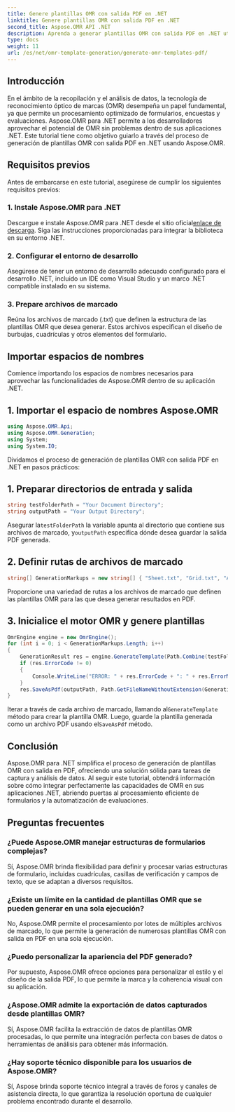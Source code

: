 ```yaml
---
title: Genere plantillas OMR con salida PDF en .NET
linktitle: Genere plantillas OMR con salida PDF en .NET
second_title: Aspose.OMR API .NET
description: Aprenda a generar plantillas OMR con salida PDF en .NET utilizando Aspose.OMR para optimizar el procesamiento de formularios y la automatización de evaluaciones.
type: docs
weight: 11
url: /es/net/omr-template-generation/generate-omr-templates-pdf/
---
```

## Introducción
En el ámbito de la recopilación y el análisis de datos, la tecnología de reconocimiento óptico de marcas (OMR) desempeña un papel fundamental, ya que permite un procesamiento optimizado de formularios, encuestas y evaluaciones. Aspose.OMR para .NET permite a los desarrolladores aprovechar el potencial de OMR sin problemas dentro de sus aplicaciones .NET. Este tutorial tiene como objetivo guiarlo a través del proceso de generación de plantillas OMR con salida PDF en .NET usando Aspose.OMR.
## Requisitos previos
Antes de embarcarse en este tutorial, asegúrese de cumplir los siguientes requisitos previos:
### 1. Instale Aspose.OMR para .NET
Descargue e instale Aspose.OMR para .NET desde el sitio oficial[enlace de descarga](https://releases.aspose.com/omr/net/). Siga las instrucciones proporcionadas para integrar la biblioteca en su entorno .NET.
### 2. Configurar el entorno de desarrollo
Asegúrese de tener un entorno de desarrollo adecuado configurado para el desarrollo .NET, incluido un IDE como Visual Studio y un marco .NET compatible instalado en su sistema.
### 3. Prepare archivos de marcado
Reúna los archivos de marcado (.txt) que definen la estructura de las plantillas OMR que desea generar. Estos archivos especifican el diseño de burbujas, cuadrículas y otros elementos del formulario.
## Importar espacios de nombres
Comience importando los espacios de nombres necesarios para aprovechar las funcionalidades de Aspose.OMR dentro de su aplicación .NET.
## 1. Importar el espacio de nombres Aspose.OMR
```csharp
using Aspose.OMR.Api;
using Aspose.OMR.Generation;
using System;
using System.IO;
```
Dividamos el proceso de generación de plantillas OMR con salida PDF en .NET en pasos prácticos:
## 1. Preparar directorios de entrada y salida
```csharp
string testFolderPath = "Your Document Directory";
string outputPath = "Your Output Directory";
```
 Asegurar la`testFolderPath` la variable apunta al directorio que contiene sus archivos de marcado, y`outputPath` especifica dónde desea guardar la salida PDF generada.
## 2. Definir rutas de archivos de marcado
```csharp
string[] GenerationMarkups = new string[] { "Sheet.txt", "Grid.txt", "AsposeTest.txt" };
```
Proporcione una variedad de rutas a los archivos de marcado que definen las plantillas OMR para las que desea generar resultados en PDF.
## 3. Inicialice el motor OMR y genere plantillas
```csharp
OmrEngine engine = new OmrEngine();
for (int i = 0; i < GenerationMarkups.Length; i++)
{
    GenerationResult res = engine.GenerateTemplate(Path.Combine(testFolderPath, GenerationMarkups[i]));
    if (res.ErrorCode != 0)
    {
        Console.WriteLine("ERROR: " + res.ErrorCode + ": " + res.ErrorMessage);
    }
    res.SaveAsPdf(outputPath, Path.GetFileNameWithoutExtension(GenerationMarkups[i]));
}
```
 Iterar a través de cada archivo de marcado, llamando al`GenerateTemplate` método para crear la plantilla OMR. Luego, guarde la plantilla generada como un archivo PDF usando el`SaveAsPdf` método.
## Conclusión
Aspose.OMR para .NET simplifica el proceso de generación de plantillas OMR con salida en PDF, ofreciendo una solución sólida para tareas de captura y análisis de datos. Al seguir este tutorial, obtendrá información sobre cómo integrar perfectamente las capacidades de OMR en sus aplicaciones .NET, abriendo puertas al procesamiento eficiente de formularios y la automatización de evaluaciones.
## Preguntas frecuentes
### ¿Puede Aspose.OMR manejar estructuras de formularios complejas?
Sí, Aspose.OMR brinda flexibilidad para definir y procesar varias estructuras de formulario, incluidas cuadrículas, casillas de verificación y campos de texto, que se adaptan a diversos requisitos.
### ¿Existe un límite en la cantidad de plantillas OMR que se pueden generar en una sola ejecución?
No, Aspose.OMR permite el procesamiento por lotes de múltiples archivos de marcado, lo que permite la generación de numerosas plantillas OMR con salida en PDF en una sola ejecución.
### ¿Puedo personalizar la apariencia del PDF generado?
Por supuesto, Aspose.OMR ofrece opciones para personalizar el estilo y el diseño de la salida PDF, lo que permite la marca y la coherencia visual con su aplicación.
### ¿Aspose.OMR admite la exportación de datos capturados desde plantillas OMR?
Sí, Aspose.OMR facilita la extracción de datos de plantillas OMR procesadas, lo que permite una integración perfecta con bases de datos o herramientas de análisis para obtener más información.
### ¿Hay soporte técnico disponible para los usuarios de Aspose.OMR?
Sí, Aspose brinda soporte técnico integral a través de foros y canales de asistencia directa, lo que garantiza la resolución oportuna de cualquier problema encontrado durante el desarrollo.